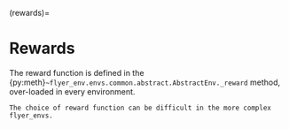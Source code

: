 (rewards)=

# Rewards

The reward function is defined in the {py:meth}`~flyer_env.envs.common.abstract.AbstractEnv._reward` method, 
over-loaded in every environment.

```{note}
The choice of reward function can be difficult in the more complex flyer_envs.  
```